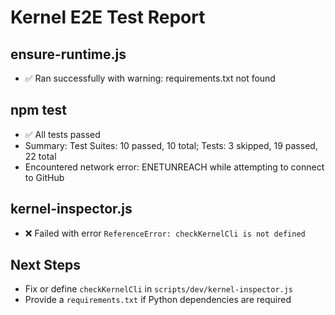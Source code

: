 # Kernel E2E Test Report

## ensure-runtime.js
- ✅ Ran successfully with warning: requirements.txt not found

## npm test
- ✅ All tests passed
- Summary: Test Suites: 10 passed, 10 total; Tests: 3 skipped, 19 passed, 22 total
- Encountered network error: ENETUNREACH while attempting to connect to GitHub

## kernel-inspector.js
- ❌ Failed with error `ReferenceError: checkKernelCli is not defined`

## Next Steps
- Fix or define `checkKernelCli` in `scripts/dev/kernel-inspector.js`
- Provide a `requirements.txt` if Python dependencies are required
